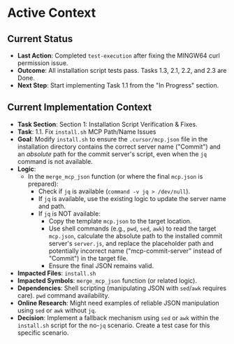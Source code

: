 # Active Context

## Current Status
- **Last Action**: Completed `test-execution` after fixing the MINGW64 curl permission issue.
- **Outcome**: All installation script tests pass. Tasks 1.3, 2.1, 2.2, and 2.3 are Done.
- **Next Step**: Start implementing Task 1.1 from the "In Progress" section.

## Current Implementation Context
- **Task Section**: Section 1: Installation Script Verification & Fixes.
- **Task**: 1.1. Fix `install.sh` MCP Path/Name Issues
- **Goal**: Modify `install.sh` to ensure the `.cursor/mcp.json` file in the installation directory contains the correct server name ("Commit") and an *absolute* path for the commit server's script, even when the `jq` command is not available.
- **Logic**:
    - In the `merge_mcp_json` function (or where the final `mcp.json` is prepared):
        - Check if `jq` is available (`command -v jq > /dev/null`).
        - If `jq` is available, use the existing logic to update the server name and path.
        - If `jq` is NOT available:
            - Copy the template `mcp.json` to the target location.
            - Use shell commands (e.g., `pwd`, `sed`, `awk`) to read the target `mcp.json`, calculate the absolute path to the installed commit server's `server.js`, and replace the placeholder path and potentially incorrect name ("mcp-commit-server" instead of "Commit") in the target file.
            - Ensure the final JSON remains valid.
- **Impacted Files**: `install.sh`
- **Impacted Symbols**: `merge_mcp_json` function (or related logic).
- **Dependencies**: Shell scripting (manipulating JSON with `sed`/`awk` requires care). `pwd` command availability.
- **Online Research**: Might need examples of reliable JSON manipulation using `sed` or `awk` without `jq`.
- **Decision**: Implement a fallback mechanism using `sed` or `awk` within the `install.sh` script for the no-`jq` scenario. Create a test case for this specific scenario.